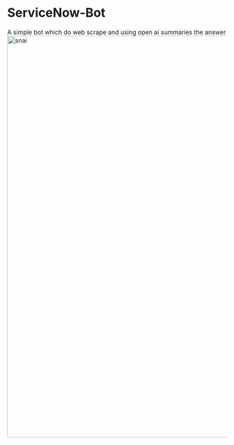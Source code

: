# ServiceNow-Bot
A simple bot which do web scrape and using open ai summaries the answer
<img width="1397" height="923" alt="snai" src="https://github.com/user-attachments/assets/d67a18ba-773d-4086-b4d9-8d85df8f231d" />
